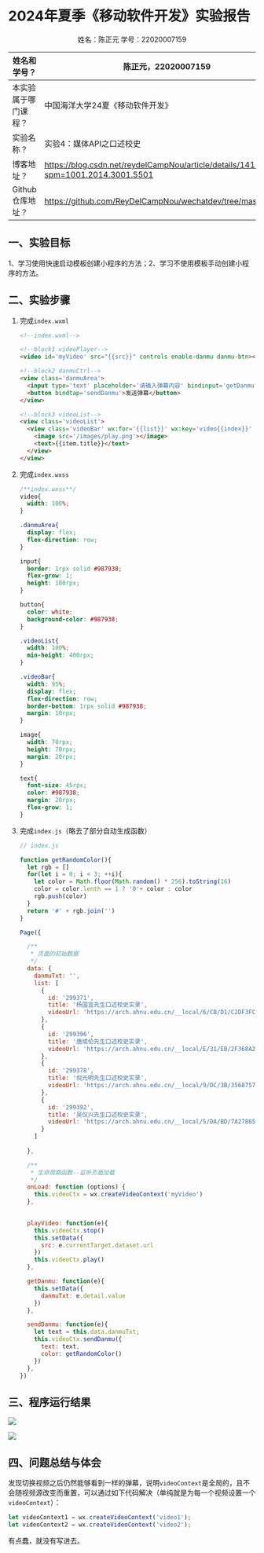 # 2024年夏季《移动软件开发》实验报告

<center>姓名：陈正元  学号：22020007159</center>

| 姓名和学号？      | 陈正元，22020007159                                                                       |
| ----------- | ------------------------------------------------------------------------------------- |
| 本实验属于哪门课程？  | 中国海洋大学24夏《移动软件开发》                                                                     |
| 实验名称？       | 实验4：媒体API之口述校史                                                                        |
| 博客地址？       | https://blog.csdn.net/reydelCampNou/article/details/141596194?spm=1001.2014.3001.5501 |
| Github仓库地址？ | https://github.com/ReyDelCampNou/wechatdev/tree/master/exp4                           |

## **一、实验目标**

1、学习使用快速启动模板创建小程序的方法；2、学习不使用模板手动创建小程序的方法。

## 二、实验步骤

1. 完成`index.wxml`
   
   ```html
   <!--index.wxml-->
   
   <!--block1 videoPlayer-->
   <video id='myVideo' src="{{src}}" controls enable-danmu danmu-btn></video>
   
   <!--block2 danmuCtrl-->
   <view class='danmuArea'>
     <input type='text' placeholder='请输入弹幕内容' bindinput='getDanmu'></input>
     <button bindtap='sendDanmu'>发送弹幕</button>
   </view>
   
   <!--block3 videoList-->
   <view class='videoList'>
     <view class='videoBar' wx:for='{{list}}' wx:key='video{{index}}' data-url='{{item.videoUrl}}' bindtap='playVideo'>
       <image src='/images/play.png'></image>
       <text>{{item.title}}</text>
     </view>
   </view>
   ```

2. 完成`index.wxss`
   
   ```css
   /**index.wxss**/
   video{
     width: 100%;
   }
   
   .danmuArea{
     display: flex;
     flex-direction: row;
   }
   
   input{
     border: 1rpx solid #987938;
     flex-grow: 1;
     height: 100rpx;
   }
   
   button{
     color: white;
     background-color: #987938;
   }
   
   .videoList{
     width: 100%;
     min-height: 400rpx;
   }
   
   .videoBar{
     width: 95%;
     display: flex;
     flex-direction: row;
     border-bottom: 1rpx solid #987938;
     margin: 10rpx;
   }
   
   image{
     width: 70rpx;
     height: 70rpx;
     margin: 20rpx;
   }
   
   text{
     font-size: 45rpx;
     color: #987938;
     margin: 20rpx;
     flex-grow: 1;
   }
   
   ```

3. 完成`index.js`（略去了部分自动生成函数）
   
   ```javascript
   // index.js
   
   function getRandomColor(){
     let rgb = []
     for(let i = 0; i < 3; ++i){
       let color = Math.floor(Math.random() * 256).toString(16)
       color = color.lenth == 1 ? '0'+ color : color
       rgb.push(color)
     }
     return '#' + rgb.join('')
   }
   
   Page({
   
     /**
      * 页面的初始数据
      */
     data: {
       danmuTxt: '',
       list: [
         {
           id: '299371',
           title: '杨国宜先生口述校史实录',
           videoUrl: 'https://arch.ahnu.edu.cn/__local/6/CB/D1/C2DF3FC847F4CE2ABB67034C595_025F0082_ABD7AE2.mp4?e=.mp4'
         },
         {
           id: '299396',
           title: '唐成伦先生口述校史实录',
           videoUrl: 'https://arch.ahnu.edu.cn/__local/E/31/EB/2F368A265E6C842BB6A63EE5F97_425ABEDD_7167F22.mp4?e=.mp4'
         },
         {
           id: '299378',
           title: '倪光明先生口述校史实录',
           videoUrl: 'https://arch.ahnu.edu.cn/__local/9/DC/3B/35687573BA2145023FDAEBAFE67_AAD8D222_925F3FF.mp4?e=.mp4'
         },
         {
           id: '299392',
           title: '吴仪兴先生口述校史实录',
           videoUrl: 'https://arch.ahnu.edu.cn/__local/5/DA/BD/7A27865731CF2B096E90B522005_A29CB142_6525BCF.mp4?e=.mp4'
         }
       ]
       
     },
   
     /**
      * 生命周期函数--监听页面加载
      */
     onLoad: function (options) {
       this.videoCtx = wx.createVideoContext('myVideo')
     },
   
     
     playVideo: function(e){
       this.videoCtx.stop()
       this.setData({
         src: e.currentTarget.dataset.url
       })
       this.videoCtx.play()
     },
   
     getDanmu: function(e){
       this.setData({
         danmuTxt: e.detail.value
       })
     },
   
     sendDanmu: function(e){
       let text = this.data.danmuTxt;
       this.videoCtx.sendDanmu({
         text: text,
         color: getRandomColor()
       })
     },
   })
   ```

## 三、程序运行结果

![](C:\Users\chen\AppData\Roaming\marktext\images\2024-08-27-10-09-20-image.png)

![](C:\Users\chen\AppData\Roaming\marktext\images\2024-08-27-10-10-01-image.png)

## 四、问题总结与体会

发现切换视频之后仍然能够看到一样的弹幕，说明`videoContext`是全局的，且不会随视频源改变而重置，可以通过如下代码解决（单纯就是为每一个视频设置一个`videoContext`）：

```javascript
let videoContext1 = wx.createVideoContext('video1');
let videoContext2 = wx.createVideoContext('video2');
```

有点蠢，就没有写进去。